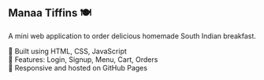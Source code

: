 ## Manaa Tiffins 🍽
A mini web application to order delicious homemade South Indian breakfast.

🔸 Built using HTML, CSS, JavaScript  
🔸 Features: Login, Signup, Menu, Cart, Orders  
🔸 Responsive and hosted on GitHub Pages
